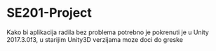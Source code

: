 # SE201-Project

Kako bi aplikacija radila bez problema potrebno je pokrenuti je u Unity 2017.3.0f3, u starijim Unity3D verzijama moze doci do greske
